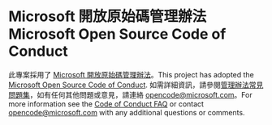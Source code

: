 # <a name="microsoft-open-source-code-of-conduct"></a><span data-ttu-id="d29c9-101">Microsoft 開放原始碼管理辦法</span><span class="sxs-lookup"><span data-stu-id="d29c9-101">Microsoft Open Source Code of Conduct</span></span>

<span data-ttu-id="d29c9-102">此專案採用了 [Microsoft 開放原始碼管理辦法](https://opensource.microsoft.com/codeofconduct/)。</span><span class="sxs-lookup"><span data-stu-id="d29c9-102">This project has adopted the [Microsoft Open Source Code of Conduct](https://opensource.microsoft.com/codeofconduct/).</span></span>
<span data-ttu-id="d29c9-103">如需詳細資訊，請參閱[管理辦法常見問題集](https://opensource.microsoft.com/codeofconduct/faq/)，如有任何其他問題或意見，請連絡 [opencode@microsoft.com](mailto:opencode@microsoft.com)。</span><span class="sxs-lookup"><span data-stu-id="d29c9-103">For more information see the [Code of Conduct FAQ](https://opensource.microsoft.com/codeofconduct/faq/) or contact [opencode@microsoft.com](mailto:opencode@microsoft.com) with any additional questions or comments.</span></span>
